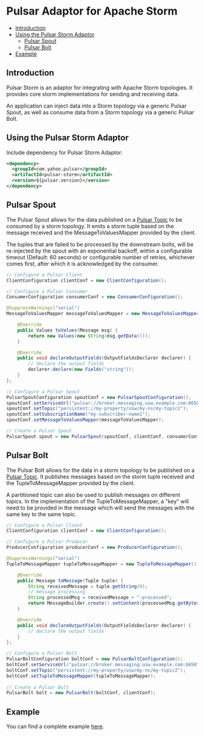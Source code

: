 # Pulsar Adaptor for Apache Storm

<!-- TOC depthFrom:2 depthTo:3 withLinks:1 updateOnSave:1 orderedList:0 -->

- [Introduction](#introduction)
- [Using the Pulsar Storm Adaptor](#using-the-pulsar-storm-adaptor)
	- [Pulsar Spout](#pulsar-spout)
	- [Pulsar Bolt](#pulsar-bolt)
- [Example](#example)

<!-- /TOC -->

## Introduction
Pulsar Storm is an adaptor for integrating with Apache Storm topologies. It provides core storm implementations for sending and receiving data.

An application can inject data into a Storm topology via a generic Pulsar Spout, as well as consume data from a Storm topology via a generic Pulsar Bolt.

## Using the Pulsar Storm Adaptor
Include dependency for Pulsar Storm Adaptor:

```xml
<dependency>
  <groupId>com.yahoo.pulsar</groupId>
  <artifactId>pulsar-storm</artifactId>
  <version>${pulsar.version}</version>
</dependency>
```

## Pulsar Spout
The Pulsar Spout allows for the data published on a [Pulsar Topic](Architecture.md#topic) to be consumed by a storm topology. It emits a storm tuple based on the message received and the MessageToValuesMapper provided by the client.
 
The tuples that are failed to be processed by the downstream bolts, will be re-injected by the spout with an exponential backoff, within a configurable timeout (Default: 60 seconds) or configurable number of retries, whichever comes first, after which it is acknowledged by the consumer.

```java
// Configure a Pulsar Client
ClientConfiguration clientConf = new ClientConfiguration();

// Configure a Pulsar Consumer
ConsumerConfiguration consumerConf = new ConsumerConfiguration();  

@SuppressWarnings("serial")
MessageToValuesMapper messageToValuesMapper = new MessageToValuesMapper() {

    @Override
    public Values toValues(Message msg) {
        return new Values(new String(msg.getData()));
    }

    @Override
    public void declareOutputFields(OutputFieldsDeclarer declarer) {
        // declare the output fields
        declarer.declare(new Fields("string"));
    }
};

// Configure a Pulsar Spout
PulsarSpoutConfiguration spoutConf = new PulsarSpoutConfiguration();
spoutConf.setServiceUrl("pulsar://broker.messaging.usw.example.com:6650");
spoutConf.setTopic("persistent://my-property/usw/my-ns/my-topic1");
spoutConf.setSubscriptionName("my-subscriber-name1");
spoutConf.setMessageToValuesMapper(messageToValuesMapper);

// Create a Pulsar Spout
PulsarSpout spout = new PulsarSpout(spoutConf, clientConf, consumerConf);
```

## Pulsar Bolt
The Pulsar Bolt allows for the data in a storm topology to be published on a [Pulsar Topic](Architecture.md#topic). It publishes messages based on the storm tuple received and the TupleToMessageMapper provided by the client.
 
A partitioned topic can also be used to publish messages on different topics. In the implementation of the TupleToMessageMapper, a "key" will need to be provided in the message which will send the messages with the same key to the same topic.

```java
// Configure a Pulsar Client
ClientConfiguration clientConf = new ClientConfiguration();

// Configure a Pulsar Producer  
ProducerConfiguration producerConf = new ProducerConfiguration();

@SuppressWarnings("serial")
TupleToMessageMapper tupleToMessageMapper = new TupleToMessageMapper() {

    @Override
    public Message toMessage(Tuple tuple) {
        String receivedMessage = tuple.getString(0);
        // message processing
        String processedMsg = receivedMessage + "-processed";
        return MessageBuilder.create().setContent(processedMsg.getBytes()).build();
    }

    @Override
    public void declareOutputFields(OutputFieldsDeclarer declarer) {
        // declare the output fields
    }
};

// Configure a Pulsar Bolt
PulsarBoltConfiguration boltConf = new PulsarBoltConfiguration();
boltConf.setServiceUrl("pulsar://broker.messaging.usw.example.com:6650");
boltConf.setTopic("persistent://my-property/usw/my-ns/my-topic2");
boltConf.setTupleToMessageMapper(tupleToMessageMapper);
        
// Create a Pulsar Bolt
PulsarBolt bolt = new PulsarBolt(boltConf, clientConf);
```

## Example
You can find a complete example [here](../pulsar-storm/src/test/java/com/yahoo/pulsar/storm/example/StormExample.java).